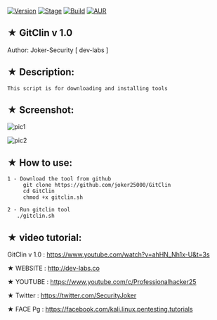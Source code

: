 [![Version](https://img.shields.io/badge/Gitclin-v1.0-brightgreen.svg?maxAge=259200)]()
[![Stage](https://img.shields.io/badge/Release-Stable-brightgreen.svg)]()
[![Build](https://img.shields.io/badge/Supported_OS-Ubuntu,Kali,Mint,Parrot-blue.svg)]()
[![AUR](https://img.shields.io/aur/license/yaourt.svg)]()

## ★ GitClin v 1.0 

   Author: Joker-Security [ dev-labs ]

## ★ Description:

    This script is for downloading and installing tools
 
## ★ Screenshot:

![pic1](http://i.imgur.com/SHieYEk.png)


![pic2](http://i.imgur.com/TIynVFe.png)



## ★ How to use:

    1 - Download the tool from github
         git clone https://github.com/joker25000/GitClin
         cd GitClin
         chmod +x gitclin.sh

    2 - Run gitclin tool 
       ./gitclin.sh
      
##  ★ video tutorial: 
 
   GitClin v 1.0 :  https://www.youtube.com/watch?v=ahHN_Nh1x-U&t=3s
   

★ WEBSITE : http://dev-labs.co

★ YOUTUBE : https://www.youtube.com/c/Professionalhacker25

★ Twitter : https://twitter.com/SecurityJoker

★ FACE Pg : https://facebook.com/kali.linux.pentesting.tutorials 

